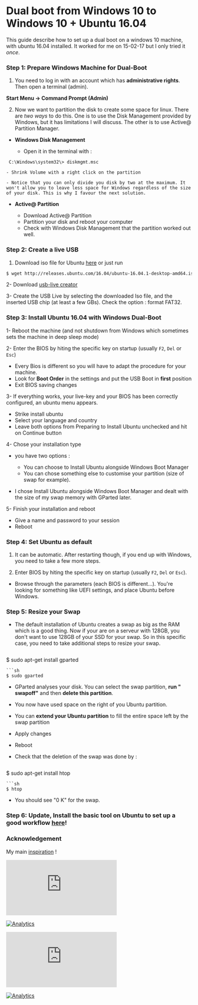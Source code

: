 # Dual boot from Windows 10 to Windows 10 + Ubuntu 16.04

This guide describe how to set up a dual boot on a windows 10 machine, with ubuntu 16.04 installed. It worked for me on 15-02-17 but I only tried it *once*.

### Step 1: Prepare Windows Machine for Dual-Boot
1. You need to log in with an account which has **administrative rights**. Then open a terminal (admin).

**Start Menu -> Command Prompt (Admin)**

2. Now we want to partition the disk to create some space for linux. There are *two ways* to do this. One is to use the Disk Management provided by Windows, but it has limitations I will discuss. The other is to use Active@ Partition Manager.

  * **Windows Disk Management**

    - Open it in the terminal with :

  ``` C:\Windows\system32\> diskmgmt.msc```

    - Shrink Volume with a right click on the partition

    - Notice that you can only divide you disk by two at the maximum. It won't allow you to leave less space for Windows regardless of the size of your disk. This is why I favour the next solution.

  * **Active@ Partition** 

    - Download Active@ Partition 
    - Partition your disk and reboot your computer
    - Check with Windows Disk Management that the partition worked out well.


### Step 2: Create a live USB

  1. Download iso file for Ubuntu [here](http://releases.ubuntu.com/16.04/) or just run


  ``` sh
  $ wget http://releases.ubuntu.com/16.04/ubuntu-16.04.1-desktop-amd64.iso 
  ```

  2- Download [usb-live creator](http://www.linuxliveusb.com/fr/download)

  3- Create the USB Live by selecting the downloaded Iso file, and the inserted USB chip (at least a few GBs). Check the option : format FAT32.

### Step 3: Install Ubuntu 16.04 with Windows Dual-Boot

1- Reboot the machine (and not shutdown from Windows which sometimes sets the machine in deep sleep mode)

2- Enter the BIOS by hiting  the specific key on startup (usually ```F2```, ```Del``` or ```Esc```)

* Every Bios is different so you will have to adapt the procedure for your machine.
* Look for **Boot Order** in the settings and put the USB Boot in **first** position
* Exit BIOS saving changes

3- If everything works, your live-key and your BIOS has been correctly configured, an ubuntu menu appears.

* Strike install ubuntu
* Select your language and country
* Leave both options from Preparing to Install Ubuntu unchecked and hit on Continue button

4- Chose your installation type

* you have two options :

  * You can choose to Install Ubuntu alongside Windows Boot Manager
  * You can chose something else to customise your partition (size of swap for example).

* I chose Install Ubuntu alongside Windows Boot Manager and dealt with the size of my swap memory with GParted later.


5- Finish your installation and reboot

* Give a name and password to your session
* Reboot

### Step 4: Set Ubuntu as default 

1. It can be automatic. After restarting though, if you end up with Windows, you need to take a few more steps.


2. Enter BIOS by hiting  the specific key on startup (usually ```F2```, ```Del``` or ```Esc```).

  * Browse through the parameters (each BIOS is different...). You're looking for something like UEFI settings, and place Ubuntu before Windows.

### Step 5: Resize your Swap
 * The default installation of Ubuntu creates a swap as big as the RAM which is a good thing. Now if your are on a serveur with 128GB, you don't want to use 128GB of your SSD for your swap. So in this specific case, you need to take additional steps to resize your swap.
 
   ```sh 
$ sudo apt-get install gparted 
   ```
   ```sh
$ sudo gparted 
   ```

* GParted analyses your disk. You can select the swap partition, **run " swapoff"** and then **delete this partition**.
* You now have used space on the right of you Ubuntu partition.
* You can **extend your Ubuntu partition** to fill the entire space left by the swap partition
* Apply changes
* Reboot
* Check that the deletion of the swap was done by :

   ```sh
$ sudo apt-get install htop
   ```
   ```sh
$ htop 
   ```
   
* You should see "0 K" for the swap.
 

### Step 6: Update, Install the basic tool on Ubuntu to set up a good workflow [here](https://github.com/ThibaultGROUEIX/workflow_and_installs/tree/master/useful_basic_install)!
 
### Acknowledgement 
 My main [inspiration](http://www.tecmint.com/install-ubuntu-16-04-alongside-with-windows-10-or-8-in-dual-boot/) ! 

[![Analytics](https://ga-beacon.appspot.com/UA-91308638-2/github.com/ThibaultGROUEIX/workflow_and_installs/dual_boot.md)](https://github.com/ThibaultGROUEIX/workflow_and_installs/)

[![Analytics](https://ga-beacon.appspot.com/UA-91308638-2/github.com/ThibaultGROUEIX/workflow_and_installs)](https://github.com/ThibaultGROUEIX/workflow_and_installs/)

[![Analytics](https://ga-beacon.appspot.com/UA-91308638-2/github.com/ThibaultGROUEIX/workflow_and_installs/blob/master/dual_boot.md)](https://github.com/ThibaultGROUEIX/workflow_and_installs/)

[![Analytics](https://ga-beacon.appspot.com/UA-91308638-2/workflow_and_installs/readme)](https://github.com/igrigorik/ga-beacon)
